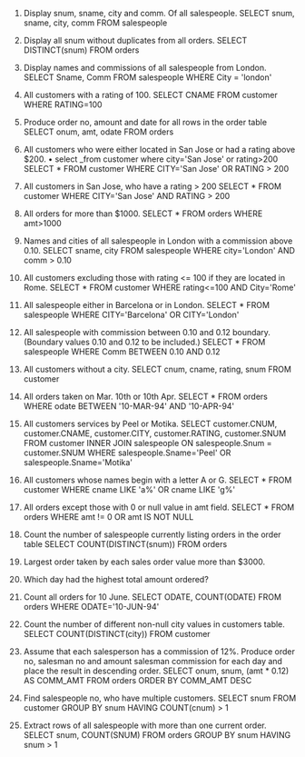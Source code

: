 01. Display snum, sname, city and comm. Of all salespeople.
SELECT snum, sname, city, comm FROM salespeople

02. Display all snum without duplicates from all orders.
SELECT DISTINCT(snum) FROM orders

03. Display names and commissions of all salespeople from London.
SELECT Sname, Comm FROM salespeople WHERE City = 'london'

04. All customers with a rating of 100.
SELECT CNAME FROM customer WHERE RATING=100

05. Produce order no, amount and date for all rows in the order table
SELECT onum, amt, odate FROM orders

06. All customers who were either located in San Jose or had a rating above $200. • select _from customer where city='San Jose' or rating>200
SELECT * FROM customer WHERE CITY='San Jose' OR RATING > 200

07. All customers in San Jose, who have a rating > 200
SELECT * FROM customer WHERE CITY='San Jose' AND RATING > 200

08. All orders for more than $1000.
SELECT * FROM orders WHERE amt>1000

09. Names and cities of all salespeople in London with a commission above 0.10.
SELECT sname, city FROM salespeople WHERE city='London' AND comm > 0.10

10. All customers excluding those with rating <= 100 if they are located in Rome.
SELECT * FROM customer WHERE rating<=100 AND City='Rome'

11. All salespeople either in Barcelona or in London.
SELECT * FROM salespeople WHERE CITY='Barcelona' OR CITY='London'

12. All salespeople with commission between 0.10 and 0.12 boundary. (Boundary values 0.10 and 0.12 to be included.)
SELECT * FROM salespeople WHERE Comm BETWEEN 0.10 AND 0.12

13. All customers without a city.
SELECT cnum, cname, rating, snum FROM customer

14. All orders taken on Mar. 10th or 10th Apr.
SELECT * FROM orders WHERE odate BETWEEN '10-MAR-94' AND '10-APR-94'

15. All customers services by Peel or Motika.
SELECT customer.CNUM, customer.CNAME, customer.CITY, customer.RATING, customer.SNUM
FROM customer
INNER JOIN salespeople
ON salespeople.Snum = customer.SNUM
WHERE salespeople.Sname='Peel' OR salespeople.Sname='Motika'

16. All customers whose names begin with a letter A or G.
SELECT * FROM customer WHERE cname LIKE 'a%' OR cname LIKE 'g%'

17. All orders except those with 0 or null value in amt field.
SELECT * FROM orders WHERE amt != 0 OR amt IS NOT NULL

18. Count the number of salespeople currently listing orders in the order table
SELECT COUNT(DISTINCT(snum)) FROM orders

19. Largest order taken by each sales order value more than $3000.

20. Which day had the highest total amount ordered?

21. Count all orders for 10 June.
SELECT ODATE, COUNT(ODATE) FROM orders WHERE ODATE='10-JUN-94'

22. Count the number of different non-null city values in customers table.
SELECT COUNT(DISTINCT(city)) FROM customer

23. Assume that each salesperson has a commission of 12%. Produce order no, salesman no and amount salesman commission for each day and place the result in descending order.
SELECT onum, snum, (amt * 0.12) AS COMM_AMT FROM orders ORDER BY COMM_AMT DESC

24. Find salespeople no, who have multiple customers.
SELECT snum FROM customer GROUP BY snum HAVING COUNT(cnum) > 1

25. Extract rows of all salespeople with more than one current order.
SELECT snum, COUNT(SNUM) FROM orders GROUP BY snum HAVING snum > 1
